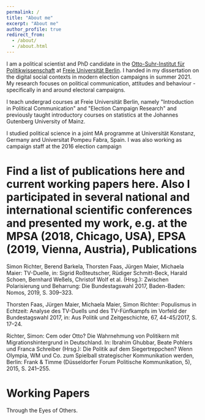 ```yaml
---
permalink: /
title: "About me"
excerpt: "About me"
author_profile: true
redirect_from:
  - /about/
  - /about.html
---
```


I am a political scientist and PhD candidate in the [Otto-Suhr-Institut für Politikwissenschaft](https://www.polsoz.fu-berlin.de/polwiss/index.html) at [Freie Universität Berlin](https://www.fu-berlin.de/). I handed in my dissertation on the digital social contexts in modern election campaigns in summer 2021. My research focuses on political communication, attitudes and behaviour - specifically in and around electoral campaigns.

I teach undergrad courses at Freie Universität Berlin, namely "Introduction in Political Communication" and "Election Campaign Research" and previously taught introductory courses on statistics at the Johannes Gutenberg University of Mainz.

I studied political science in a joint MA programme at Universität Konstanz, Germany and Universitat Pompeu Fabra, Spain. I was also working as campaign staff at the 2016 election campaign

Find a list of publications here and current working papers here. Also I participated in several national and international scientific conferences and presented my work, e.g. at the MPSA (2018, Chicago, USA), EPSA (2019, Vienna, Austria), 
Publications
======
Simon Richter, Berend Barkela, Thorsten Faas, Jürgen Maier, Michaela Maier: TV-Duelle, in: Sigrid Roßteutscher, Rüdiger Schmitt-Beck, Harald Schoen, Bernhard Weßels, Christof Wolf et al. (Hrsg.): Zwischen Polarisierung und Beharrung: Die Bundestagswahl 2017, Baden-Baden: Nomos, 2019, S. 309–323.

Thorsten Faas, Jürgen Maier, Michaela Maier, Simon Richter: Populismus in Echtzeit: Analyse des TV-Duells und des TV-Fünfkampfs im Vorfeld der Bundestagswahl 2017, in: Aus Politik und Zeitgeschichte, 67, 44-45/2017, S. 17–24.

Richter, Simon: Cem oder Otto? Die Wahrnehmung von Politikern mit Migrationshintergrund in Deutschland. In: Ibrahim Ghubbar, Beate Pohlers und Franca Schreiber (Hrsg.): Die Politik auf dem Siegertreppchen? Wenn Olympia, WM und Co. zum Spielball strategischer Kommunikation werden, Berlin: Frank & Timme (Düsseldorfer Forum Politische Kommunikation, 5), 2015, S. 241–255.


Working Papers
======
Through the Eyes of Others.
